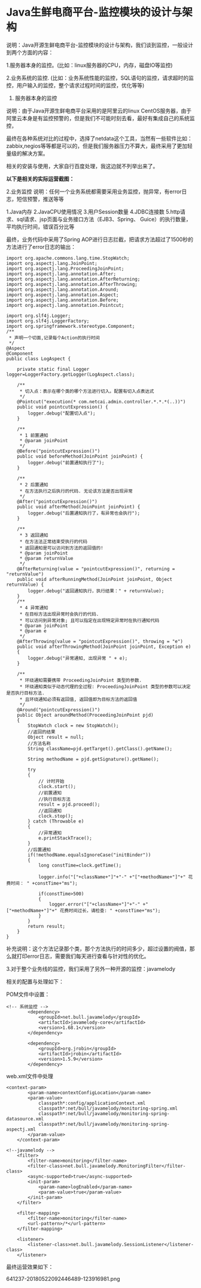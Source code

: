 # Java生鲜电商平台-监控模块的设计与架构

说明：Java开源生鲜电商平台-监控模块的设计与架构，我们谈到监控，一般设计到两个方面的内容：

1.服务器本身的监控。(比如：linux服务器的CPU，内存，磁盘IO等监控)

2.业务系统的监控.  (比如：业务系统性能的监控，SQL语句的监控，请求超时的监控，用户输入的监控，整个请求过程时间的监控，优化等等)

1. 服务器本身的监控

说明：由于Java开源生鲜电商平台采用的是阿里云的linux CentOS服务器，由于阿里云本身是有监控预警的，但是我们不可能时刻去看，最好有集成自己的系统监控，

最终在各种系统对比的过程中，选择了netdata这个工具，当然有一些软件比如：zabbix,negios等等都是可以的，但是我们服务器压力不算大，最终采用了更加轻量级的解决方案。

相关的安装与使用，大家自行百度处理，我这边就不列举出来了。

**以下是相关的实际运营截图：**


2.业务监控
说明：任何一个业务系统都需要采用业务监控，抛异常，有error日志，短信预警，推送等等

1.Java内存
2.JavaCPU使用情况
3.用户Session数量
4.JDBC连接数
5.http请求、sql请求、jsp页面与业务接口方法（EJB3、Spring、 Guice）的执行数量，平均执行时间，错误百分比等

最终，业务代码中采用了Spring AOP进行日志拦截，把请求方法超过了1500秒的方法进行了error日志的输出：



```
import org.apache.commons.lang.time.StopWatch;
import org.aspectj.lang.JoinPoint;
import org.aspectj.lang.ProceedingJoinPoint;
import org.aspectj.lang.annotation.After;
import org.aspectj.lang.annotation.AfterReturning;
import org.aspectj.lang.annotation.AfterThrowing;
import org.aspectj.lang.annotation.Around;
import org.aspectj.lang.annotation.Aspect;
import org.aspectj.lang.annotation.Before;
import org.aspectj.lang.annotation.Pointcut;

import org.slf4j.Logger;
import org.slf4j.LoggerFactory;
import org.springframework.stereotype.Component;
/**
 * 声明一个切面,记录每个Action的执行时间
 */
@Aspect
@Component
public class LogAspect {
    
    private static final Logger logger=LoggerFactory.getLogger(LogAspect.class);
    
    /**
     * 切入点：表示在哪个类的哪个方法进行切入。配置有切入点表达式
     */
    @Pointcut("execution(* com.netcai.admin.controller.*.*.*(..))")
    public void pointcutExpression() {
        logger.debug("配置切入点");
    }
    
    /**
     * 1 前置通知
     * @param joinPoint
     */
    @Before("pointcutExpression()")
    public void beforeMethod(JoinPoint joinPoint) {
        logger.debug("前置通知执行了");
    }
    
    /**
     * 2 后置通知
     * 在方法执行之后执行的代码. 无论该方法是否出现异常
     */
    @After("pointcutExpression()") 
    public void afterMethod(JoinPoint joinPoint) {
        logger.debug("后置通知执行了，有异常也会执行");
    }
    
    /**
     * 3 返回通知
     * 在方法法正常结束受执行的代码
     * 返回通知是可以访问到方法的返回值的!
     * @param joinPoint
     * @param returnValue
     */
    @AfterReturning(value = "pointcutExpression()", returning = "returnValue")
    public void afterRunningMethod(JoinPoint joinPoint, Object returnValue) {
        logger.debug("返回通知执行，执行结果：" + returnValue);
    }
    /**
     * 4 异常通知
     * 在目标方法出现异常时会执行的代码.
     * 可以访问到异常对象; 且可以指定在出现特定异常时在执行通知代码
     * @param joinPoint
     * @param e
     */
    @AfterThrowing(value = "pointcutExpression()", throwing = "e")
    public void afterThrowingMethod(JoinPoint joinPoint, Exception e)
    {
        logger.debug("异常通知, 出现异常 " + e);
    }
    
    /**
     * 环绕通知需要携带 ProceedingJoinPoint 类型的参数. 
     * 环绕通知类似于动态代理的全过程: ProceedingJoinPoint 类型的参数可以决定是否执行目标方法.
     * 且环绕通知必须有返回值, 返回值即为目标方法的返回值
     */
    @Around("pointcutExpression()")
    public Object aroundMethod(ProceedingJoinPoint pjd)
    {
        StopWatch clock = new StopWatch();
        //返回的结果
        Object result = null;
        //方法名称
        String className=pjd.getTarget().getClass().getName();
        
        String methodName = pjd.getSignature().getName();
        
        try 
        {
            // 计时开始
            clock.start(); 
            //前置通知
            //执行目标方法
            result = pjd.proceed();
            //返回通知
            clock.stop();
        } catch (Throwable e) 
        {
            //异常通知
            e.printStackTrace();
        }
        //后置通知
        if(!methodName.equalsIgnoreCase("initBinder"))
        {
            long constTime=clock.getTime();
            
            logger.info("["+className+"]"+"-" +"["+methodName+"]"+" 花费时间： " +constTime+"ms");
            
            if(constTime>500)
            {
                logger.error("["+className+"]"+"-" +"["+methodName+"]"+" 花费时间过长，请检查: " +constTime+"ms");
            }
        }
        return result;
    }
}
```
补充说明：这个方法记录那个类，那个方法执行的时间多少，超过设置的阀值，那么就打印error日志，需要我们每天进行查看与针对性的优化。

3.对于整个业务线的监控，我们采用了另外一种开源的监控：javamelody

相关的配置与处理如下：

POM文件中设置：


```
<!-- 系统监控 -->
        <dependency>
            <groupId>net.bull.javamelody</groupId>
            <artifactId>javamelody-core</artifactId>
            <version>1.68.1</version>
        </dependency>

        <dependency>
            <groupId>org.jrobin</groupId>
            <artifactId>jrobin</artifactId>
            <version>1.5.9</version>
        </dependency>
```

web.xml文件中处理

```
<context-param>
        <param-name>contextConfigLocation</param-name>
        <param-value>
            classpath*:config/applicationContext.xml
            classpath*:net/bull/javamelody/monitoring-spring.xml
            classpath*:net/bull/javamelody/monitoring-spring-datasource.xml
            classpath*:net/bull/javamelody/monitoring-spring-aspectj.xml
        </param-value>
    </context-param>
```


```
<!--javamelody -->
    <filter>
        <filter-name>monitoring</filter-name>
        <filter-class>net.bull.javamelody.MonitoringFilter</filter-class>
        <async-supported>true</async-supported>
        <init-param>
            <param-name>logEnabled</param-name>
            <param-value>true</param-value>
        </init-param>
    </filter>

    <filter-mapping>
        <filter-name>monitoring</filter-name>
        <url-pattern>/*</url-pattern>
    </filter-mapping>

    <listener>
        <listener-class>net.bull.javamelody.SessionListener</listener-class>
    </listener>
```

最终运营效果如下：

641237-20180522092446489-123916981.png



